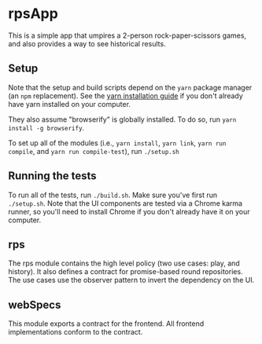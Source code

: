 
# rpsApp

This is a simple app that umpires a 2-person rock-paper-scissors games, and also provides a way to see historical results. 

## Setup

Note that the setup and build scripts depend on the `yarn` package manager (an `npm` replacement). See the [yarn installation guide](https://yarnpkg.com/en/docs/install) if you don't already have yarn installed on your computer.

They also assume "browserify" is globally installed. To do so, run `yarn install -g browserify`.

To set up all of the modules (i.e., `yarn install`, `yarn link`, `yarn run compile`, and `yarn run compile-test`), run `./setup.sh`

## Running the tests

To run all of the tests, run `./build.sh`. Make sure you've first run `./setup.sh`. Note that the UI components are tested via a Chrome karma runner, so you'll need to install Chrome if you don't already have it on your computer. 

## rps

The rps module contains the high level policy (two use cases: play, and history). It also defines a contract for promise-based round repositories. The use cases use the observer pattern to invert the dependency on the UI. 

## webSpecs

This module exports a contract for the frontend. All frontend implementations conform to the contract. 
